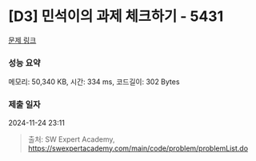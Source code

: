 # [D3] 민석이의 과제 체크하기 - 5431 

[문제 링크](https://swexpertacademy.com/main/code/problem/problemDetail.do?contestProbId=AWVl3rWKDBYDFAXm) 

### 성능 요약

메모리: 50,340 KB, 시간: 334 ms, 코드길이: 302 Bytes

### 제출 일자

2024-11-24 23:11



> 출처: SW Expert Academy, https://swexpertacademy.com/main/code/problem/problemList.do